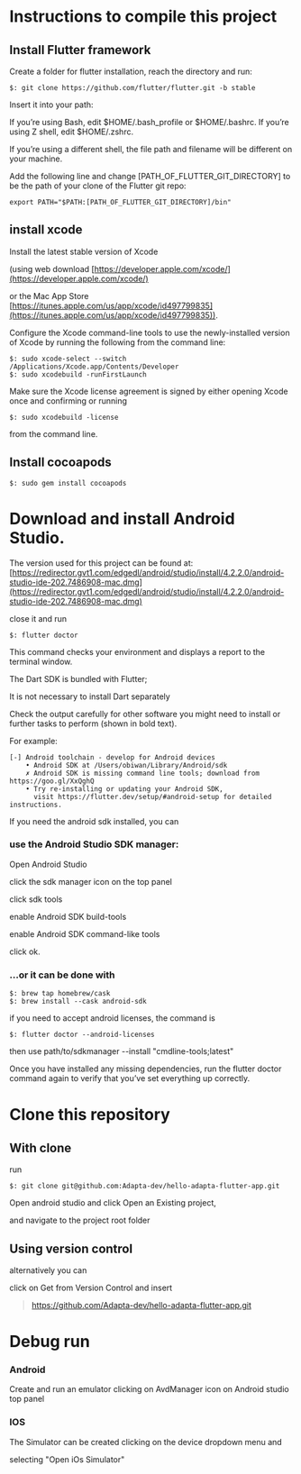 # Instructions to compile this project


## Install Flutter framework
Create a folder for flutter installation, reach the directory and run:

    $: git clone https://github.com/flutter/flutter.git -b stable

Insert it into your path:

If you’re using Bash, edit $HOME/.bash_profile or $HOME/.bashrc. If you’re using Z shell, edit $HOME/.zshrc.

If you’re using a different shell, the file path and filename will be different on your machine.

Add the following line and change [PATH_OF_FLUTTER_GIT_DIRECTORY] to be the path of your clone of the Flutter git repo:


    export PATH="$PATH:[PATH_OF_FLUTTER_GIT_DIRECTORY]/bin"

## install xcode

Install the latest stable version of Xcode

(using web download
    [https://developer.apple.com/xcode/](https://developer.apple.com/xcode/)

or the Mac App Store
    [https://itunes.apple.com/us/app/xcode/id497799835](https://itunes.apple.com/us/app/xcode/id497799835)).


Configure the Xcode command-line tools to use the newly-installed version of Xcode by running the following from the command line:

    $: sudo xcode-select --switch /Applications/Xcode.app/Contents/Developer
    $: sudo xcodebuild -runFirstLaunch

Make sure the Xcode license agreement is signed by either opening Xcode once and confirming or running

    $: sudo xcodebuild -license

from the command line.

## Install cocoapods
    $: sudo gem install cocoapods

# Download and install Android Studio.

The version used for this project can be found at:
    [https://redirector.gvt1.com/edgedl/android/studio/install/4.2.2.0/android-studio-ide-202.7486908-mac.dmg](https://redirector.gvt1.com/edgedl/android/studio/install/4.2.2.0/android-studio-ide-202.7486908-mac.dmg)


close it and run

    $: flutter doctor
This command checks your environment and displays a report to the terminal window.

The Dart SDK is bundled with Flutter;

It is not necessary to install Dart separately


Check the output carefully for other software you might need to install or further tasks to perform (shown in bold text).

For example:

    [-] Android toolchain - develop for Android devices
        • Android SDK at /Users/obiwan/Library/Android/sdk
        ✗ Android SDK is missing command line tools; download from https://goo.gl/XxQghQ
        • Try re-installing or updating your Android SDK,
          visit https://flutter.dev/setup/#android-setup for detailed instructions.


If you need the android sdk installed, you can
### use the Android Studio SDK manager:
Open Android Studio

click the sdk manager icon on the top panel

click sdk tools

enable Android SDK build-tools

enable Android SDK command-like tools

click ok.



### ...or it can be done with
    $: brew tap homebrew/cask
    $: brew install --cask android-sdk

if you need to accept android licenses, the command is

    $: flutter doctor --android-licenses

then use path/to/sdkmanager --install "cmdline-tools;latest"



Once you have installed any missing dependencies, run the flutter doctor command again to verify that you’ve set everything up correctly.

# Clone this repository

## With clone

run

    $: git clone git@github.com:Adapta-dev/hello-adapta-flutter-app.git

Open android studio and click Open an Existing project,

and navigate to the project root folder

## Using version control

alternatively you can

click on Get from Version Control and insert
>https://github.com/Adapta-dev/hello-adapta-flutter-app.git

# Debug run

### Android

Create and run an emulator clicking on AvdManager icon on Android studio top panel

### IOS

The Simulator can be created clicking on the device dropdown menu and

selecting "Open iOs Simulator"
